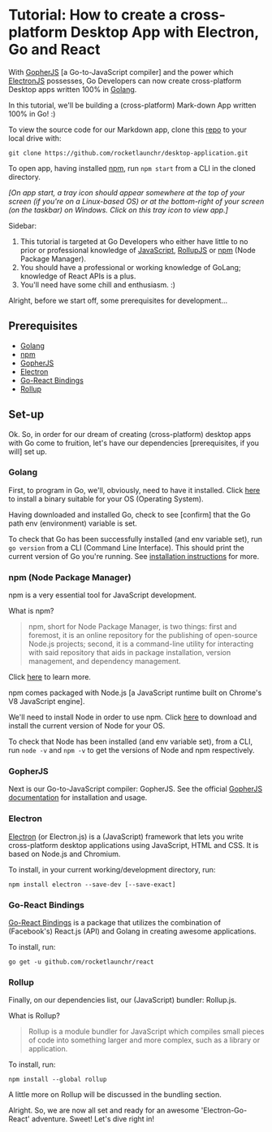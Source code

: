 <!-- ---
title: Setup
date: 2019-09-01
draft: false
exclude_search: false
--- -->

# Tutorial: How to create a cross-platform Desktop App with Electron, Go and React

<!-- ![Electron + Go + React](https://github.com/rocketlaunchr/desktop-application/blob/tutorial/go-react-electron.png?raw=true) -->


With [GopherJS](https://github.com/gopherjs/gopherjs) [a Go-to-JavaScript compiler] and the power which [ElectronJS](https://electronjs.org/) possesses, Go Developers can now create cross-platform Desktop apps written 100% in [Golang](https://golang.org/).

In this tutorial, we'll be building a (cross-platform) Mark-down App written 100% in Go! :) 

To view the source code for our Markdown app, clone this [repo](https://github.com/rocketlaunchr/desktop-application/) to your local drive with:

```
git clone https://github.com/rocketlaunchr/desktop-application.git
```

To open app, having installed [npm](#npm-node-package-manager), run `npm start` from a CLI in the cloned directory. 

_[On app start, a tray icon should appear somewhere at the top of your screen (if you're on a Linux-based OS) or at the bottom-right of your screen (on the taskbar) on Windows. Click on this tray icon to view app.]_

Sidebar:
1. This tutorial is targeted at Go Developers who either have little to no prior or professional knowledge of [JavaScript](https://developer.mozilla.org/en-US/docs/Web/JavaScript), [RollupJS](https://rollupjs.org/) or [npm](https://docs.npmjs.com/) (Node Package Manager).
2. You should have a professional or working knowledge of GoLang; knowledge of React APIs is a plus.
3. You'll need have some chill and enthusiasm. :)

Alright, before we start off, some prerequisites for development...

## Prerequisites

* [Golang](https://golang.org/)
* [npm](https://docs.npmjs.com/)
* [GopherJS](https://github.com/gopherjs/gopherjs)
* [Electron](https://electronjs.org/)
* [Go-React Bindings](https://github.com/rocketlaunchr/react)
* [Rollup](https://rollupjs.org)


## Set-up

Ok. So, in order for our dream of creating (cross-platform) desktop apps with Go come to fruition, let's have our dependencies [prerequisites, if you will] set up.

### Golang

First, to program in Go, we'll, obviously, need to have it installed. Click [here](https://golang.org/dl/) to install a binary suitable for your OS (Operating System).

Having downloaded and installed Go, check to see [confirm] that the Go path env (environment) variable is set.

To check that Go has been successfully installed (and env variable set), run `go version` from a CLI (Command Line Interface). This should print the current version of Go you're running. See [installation instructions](https://golang.org/dl/) for more.

### npm (Node Package Manager)

npm is a very essential tool for JavaScript development.

What is npm? 

> npm, short for Node Package Manager, is two things: first and foremost, it is an online repository for the publishing of open-source Node.js projects; second, it is a command-line utility for interacting with said repository that aids in package installation, version management, and dependency management.

Click [here](https://nodejs.org/en/knowledge/getting-started/npm/what-is-npm/) to learn more.

npm comes packaged with Node.js [a JavaScript runtime built on Chrome's V8 JavaScript engine].

We'll need to install Node in order to use npm. Click [here](https://nodejs.org/en/) to download and install the current version of Node for your OS.

To check that Node has been installed (and env variable set), from a CLI, run `node -v` and `npm -v` to get the versions of Node and npm respectively.


### GopherJS

Next is our Go-to-JavaScript compiler: GopherJS. See the official  [GopherJS documentation](https://github.com/gopherjs/gopherjs) for installation and usage.

### Electron

[Electron](https://github.com/electron/electron) (or Electron.js) is a (JavaScript) framework that lets you write cross-platform desktop applications using JavaScript, HTML and CSS. It is based on Node.js and Chromium.

To install, in your current working/development directory, run:

```
npm install electron --save-dev [--save-exact]
```

### Go-React Bindings

[Go-React Bindings](https://github.com/rocketlaunchr/react) is a package that utilizes the combination of (Facebook's) React.js (API) and Golang in creating awesome applications.

To install, run:
```
go get -u github.com/rocketlaunchr/react
```

### Rollup

Finally, on our dependencies list, our (JavaScript) bundler: Rollup.js.

What is Rollup?

> Rollup is a module bundler for JavaScript which compiles small pieces of code into something larger and more complex, such as a library or application.

To install, run:

```
npm install --global rollup
```

A little more on Rollup will be discussed in the bundling section.

Alright. So, we are now all set and ready for an awesome 'Electron-Go-React' adventure. Sweet! Let's dive right in!





